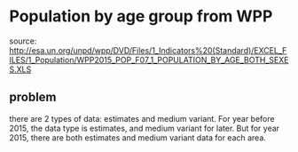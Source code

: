 # Population by age group from WPP

source: http://esa.un.org/unpd/wpp/DVD/Files/1_Indicators%20(Standard)/EXCEL_FILES/1_Population/WPP2015_POP_F07_1_POPULATION_BY_AGE_BOTH_SEXES.XLS

## problem

there are 2 types of data: estimates and medium variant. For year before 2015,
the data type is estimates, and medium variant for later. But for year 2015,
there are both estimates and medium variant data for each area.

